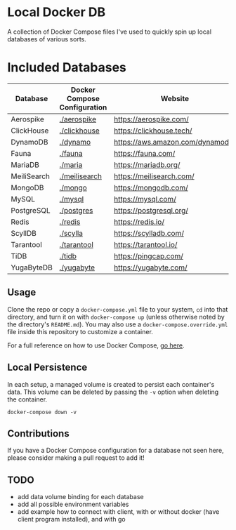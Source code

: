 # Local Docker DB

A collection of Docker Compose files I've used to quickly spin up local databases of various sorts.

# Included Databases

Database    | Docker Compose Configuration    | Website
----------- | ------------------------------- | ----------------------------------
Aerospike   | [./aerospike](./aerospike)      | <https://aerospike.com/>
ClickHouse  | [./clickhouse](./clickhouse)    | <https://clickhouse.tech/>
DynamoDB    | [./dynamo](./dynamo/)           | <https://aws.amazon.com/dynamodb/>
Fauna       | [./fauna](./fauna/)             | <https://fauna.com/>
MariaDB     | [./maria](./maria/)             | <https://mariadb.org/>
MeiliSearch | [./meilisearch](./meilisearch/) | <https://meilisearch.com/>
MongoDB     | [./mongo](./mongo/)             | <https://mongodb.com/>
MySQL       | [./mysql](./mysql/)             | <https://mysql.com/>
PostgreSQL  | [./postgres](./postgres/)       | <https://postgresql.org/>
Redis       | [./redis](./redis/)             | <https://redis.io/>
ScyllDB     | [./scylla](./scylla)            | <https://scylladb.com/>
Tarantool   | [./tarantool](./tarantool/)     | <https://tarantool.io/>
TiDB        | [./tidb](./tidb/)               | <https://pingcap.com/>
YugaByteDB  | [./yugabyte](./yugabyte)        | <https://yugabyte.com/>

## Usage

Clone the repo or copy a `docker-compose.yml` file to your system, `cd` into that directory, and turn it on with `docker-compose up` (unless otherwise noted by the directory's `README.md`). You may also use a `docker-compose.override.yml` file inside this repository to customize a container.

For a full reference on how to use Docker Compose, [go here](https://docs.docker.com/compose/reference/).

## Local Persistence

In each setup, a managed volume is created to persist each container's data. This volume can be deleted by passing the `-v` option when deleting the container.

```
docker-compose down -v
```

## Contributions

If you have a Docker Compose configuration for a database not seen here, please consider making a pull request to add it!

## TODO

- add data volume binding for each database
- add all possible environment variables
- add example how to connect with client, with or without docker (have client program installed), and with go
